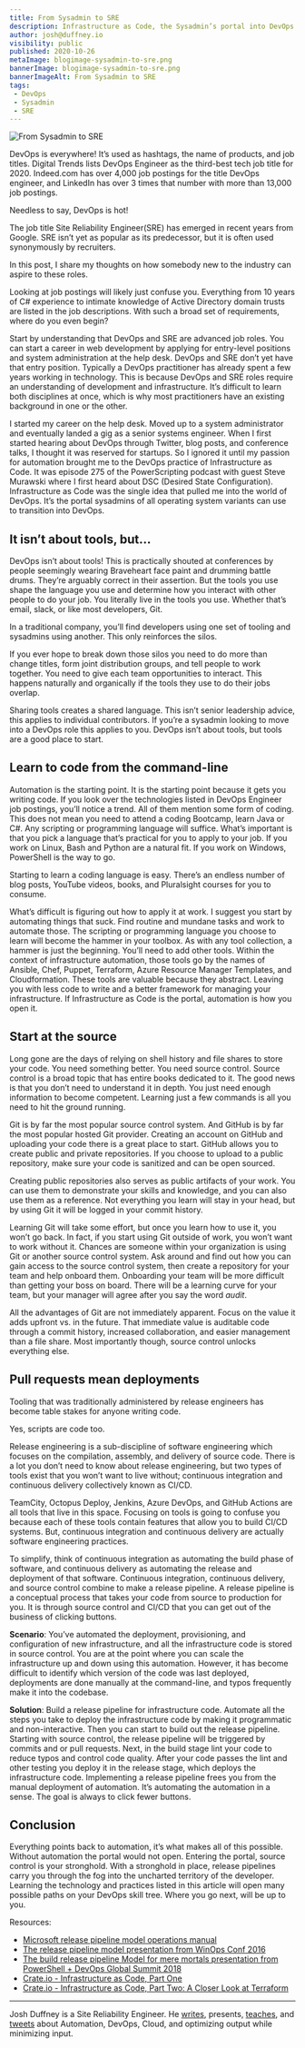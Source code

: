 ```yaml
---
title: From Sysadmin to SRE 
description: Infrastructure as Code, the Sysadmin’s portal into DevOps 
author: josh@duffney.io 
visibility: public
published: 2020-10-26
metaImage: blogimage-sysadmin-to-sre.png
bannerImage: blogimage-sysadmin-to-sre.png
bannerImageAlt: From Sysadmin to SRE 
tags:
 - DevOps
 - Sysadmin
 - SRE
---
```


![From Sysadmin to SRE ](blogimage-sysadmin-to-sre.png)

DevOps is everywhere! It’s used as hashtags, the name of products, and job titles. Digital Trends lists DevOps Engineer as the third-best tech job title for 2020. Indeed.com has over 4,000 job postings for the title DevOps engineer, and LinkedIn has over 3 times that number with more than 13,000 job postings. 

Needless to say, DevOps is hot!

The job title Site Reliability Engineer(SRE) has emerged in recent years from Google. SRE isn’t yet as popular as its predecessor, but it is often used synonymously by recruiters. 

In this post, I share my thoughts on how somebody new to the industry can aspire to these roles.

Looking at job postings will likely just confuse you. Everything from 10 years of C# experience to intimate knowledge of Active Directory domain trusts are listed in the job descriptions. With such a broad set of requirements, where do you even begin?

Start by understanding that DevOps and SRE are advanced job roles. You can start a career in web development by applying for entry-level positions and system administration at the help desk. DevOps and SRE don’t yet have that entry position. Typically a DevOps practitioner has already spent a few years working in technology. This is because DevOps and SRE roles require an understanding of development and infrastructure. It’s difficult to learn both disciplines at once, which is why most practitioners have an existing background in one or the other.

I started my career on the help desk. Moved up to a system administrator and eventually landed a gig as a senior systems engineer. When I first started hearing about DevOps through Twitter, blog posts, and conference talks, I thought it was reserved for startups. So I ignored it until my passion for automation brought me to the DevOps practice of Infrastructure as Code. It was episode 275 of the PowerScripting podcast with guest Steve Murawski where I first heard about DSC (Desired State Configuration). Infrastructure as Code was the single idea that pulled me into the world of DevOps. It’s the portal sysadmins of all operating system variants can use to transition into DevOps.

## It isn’t about tools, but...

DevOps isn’t about tools! This is practically shouted at conferences by people seemingly wearing Braveheart face paint and drumming battle drums. They’re arguably correct in their assertion. But the tools you use shape the language you use and determine how you interact with other people to do your job. You literally live in the tools you use. Whether that’s email, slack, or like most developers, Git. 

In a traditional company, you’ll find developers using one set of tooling and sysadmins using another. This only reinforces the silos. 

If you ever hope to break down those silos you need to do more than change titles, form joint distribution groups, and tell people to work together. You need to give each team opportunities to interact. This happens naturally and organically if the tools they use to do their jobs overlap. 

Sharing tools creates a shared language. This isn’t senior leadership advice, this applies to individual contributors. If you’re a sysadmin looking to move into a DevOps role this applies to you. DevOps isn’t about tools, but tools are a good place to start.

## Learn to code from the command-line 

Automation is the starting point. It is the starting point because it gets you writing code. If you look over the technologies listed in DevOps Engineer job postings, you’ll notice a trend. All of them mention some form of coding. This does not mean you need to attend a coding Bootcamp, learn Java or C#. Any scripting or programming language will suffice. What’s important is that you pick a language that’s practical for you to apply to your job. If you work on Linux, Bash and Python are a natural fit. If you work on Windows, PowerShell is the way to go.

Starting to learn a coding language is easy. There’s an endless number of blog posts, YouTube videos, books, and Pluralsight courses for you to consume. 

What’s difficult is figuring out how to apply it at work. I suggest you start by automating things that suck. Find routine and mundane tasks and work to automate those. The scripting or programming language you choose to learn will become the hammer in your toolbox. As with any tool collection, a hammer is just the beginning. You’ll need to add other tools. Within the context of infrastructure automation, those tools go by the names of Ansible, Chef, Puppet, Terraform, Azure Resource Manager Templates, and Cloudformation. These tools are valuable because they abstract. Leaving you with less code to write and a better framework for managing your infrastructure. If Infrastructure as Code is the portal, automation is how you open it.

## Start at the source

Long gone are the days of relying on shell history and file shares to store your code. You need something better. You need source control. Source control is a broad topic that has entire books dedicated to it. The good news is that you don’t need to understand it in depth. You just need enough information to become competent. Learning just a few commands is all you need to hit the ground running.

Git is by far the most popular source control system. And GitHub is by far the most popular hosted Git provider. Creating an account on GitHub and uploading your code there is a great place to start. GitHub allows you to create public and private repositories. If you choose to upload to a public repository, make sure your code is sanitized and can be open sourced. 

Creating public repositories also serves as public artifacts of your work. You can use them to demonstrate your skills and knowledge, and you can also use them as a reference. Not everything you learn will stay in your head, but by using Git it will be logged in your commit history.

Learning Git will take some effort, but once you learn how to use it, you won’t go back. In fact, if you start using Git outside of work, you won’t want to work without it. Chances are someone within your organization is using Git or another source control system. Ask around and find out how you can gain access to the source control system, then create a repository for your team and help onboard them. Onboarding your team will be more difficult than getting your boss on board. There will be a learning curve for your team, but your manager will agree after you say the word _audit_.

All the advantages of Git are not immediately apparent. Focus on the value it adds upfront vs. in the future. That immediate value is auditable code through a commit history, increased collaboration, and easier management than a file share. Most importantly though, source control unlocks everything else.

## Pull requests mean deployments

Tooling that was traditionally administered by release engineers has become table stakes for anyone writing code. 

Yes, scripts are code too. 

Release engineering is a sub-discipline of software engineering which focuses on the compilation, assembly, and delivery of source code. There is a lot you don’t need to know about release engineering, but two types of tools exist that you won’t want to live without; continuous integration and continuous delivery collectively known as CI/CD.

TeamCity, Octopus Deploy, Jenkins, Azure DevOps, and GitHub Actions are all tools that live in this space. Focusing on tools is going to confuse you because each of these tools contain features that allow you to build CI/CD systems. But, continuous integration and continuous delivery are actually software engineering practices. 

To simplify, think of continuous integration as automating the build phase of software, and continuous delivery as automating the release and deployment of that software. Continuous integration, continuous delivery, and source control combine to make a release pipeline. A release pipeline is a conceptual process that takes your code from source to production for you. It is through source control and CI/CD that you can get out of the business of clicking buttons.

**Scenario**: You’ve automated the deployment, provisioning, and configuration of new infrastructure, and all the infrastructure code is stored in source control. You are at the point where you can scale the infrastructure up and down using this automation. However, it has become difficult to identify which version of the code was last deployed, deployments are done manually at the command-line, and typos frequently make it into the codebase.

**Solution**: Build a release pipeline for infrastructure code. Automate all the steps you take to deploy the infrastructure code by making it programmatic and non-interactive. Then you can start to build out the release pipeline. Starting with source control, the release pipeline will be triggered by commits and or pull requests. Next, in the build stage lint your code to reduce typos and control code quality. After your code passes the lint and other testing you deploy it in the release stage, which deploys the infrastructure code. Implementing a release pipeline frees you from the manual deployment of automation. It’s automating the automation in a sense. The goal is always to click fewer buttons.

## Conclusion

Everything points back to automation, it’s what makes all of this possible. Without automation the portal would not open. Entering the portal, source control is your stronghold. With a stronghold in place, release pipelines carry you through the fog into the uncharted territory of the developer. Learning the technology and practices listed in this article will open many possible paths on your DevOps skill tree. Where you go next, will be up to you. 

Resources:
 - [Microsoft release pipeline model operations manual](http://download.microsoft.com/download/C/4/A/C4A14099-FEA4-4CB3-8A8F-A0C2BE5A1219/The%20Release%20Pipeline%20Model.pdf)
 - [The release pipeline model presentation from WinOps Conf 2016](https://channel9.msdn.com/Events/WinOps/WinOps-Conf-2016/The-Release-Pipeline-Model)
 - [The build release pipeline Model for mere mortals presentation from PowerShell + DevOps Global Summit 2018](https://www.youtube.com/watch?v=ccEO5buASv8)
 - [Crate.io - Infrastructure as Code, Part One](https://crate.io/a/infrastructure-as-code-part-one/)
 - [Crate.io - Infrastructure as Code, Part Two: A Closer Look at Terraform](https://crate.io/a/infrastructure-as-code-part-two-a-closer-look-at-terraform/)

 ---

 Josh Duffney is a Site Reliability Engineer. He [writes](https://duffney.io/posts/), presents, [teaches](https://app.pluralsight.com/profile/author/josh-duffney), and [tweets](https://twitter.com/joshduffney) about Automation, DevOps, Cloud, and optimizing output while minimizing input.
